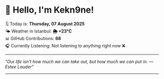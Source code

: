 # 👋 Hello, I'm Kekn9ne!

🗓️ Today is: **Thursday, 07 August 2025**  
🌤️ Weather in Istanbul: **🌦   +23°C**  
📊 GitHub Contributions: **68**  
🎧 Currently Listening: Not listening to anything right now ❌

---

_"Our life isn't how much we can take out, but how much we can put in.   — *Estee Lauder*"_

---
